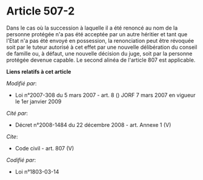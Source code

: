 # Article 507-2

Dans le cas où la succession à laquelle il a été renoncé au nom de la personne protégée n'a pas été acceptée par un autre
héritier et tant que l'Etat n'a pas été envoyé en possession, la renonciation peut être révoquée soit par le tuteur autorisé
à cet effet par une nouvelle délibération du conseil de famille ou, à défaut, une nouvelle décision du juge, soit par la
personne protégée devenue capable. Le second alinéa de l'article 807 est applicable.

**Liens relatifs à cet article**

_Modifié par_:

  - Loi n°2007-308 du 5 mars 2007 - art. 8 () JORF 7 mars 2007 en vigueur le 1er janvier 2009

_Cité par_:

  - Décret n°2008-1484 du 22 décembre 2008 - art. Annexe 1 (V)

_Cite_:

  - Code civil - art. 807 (V)

_Codifié par_:

  - Loi n°1803-03-14
